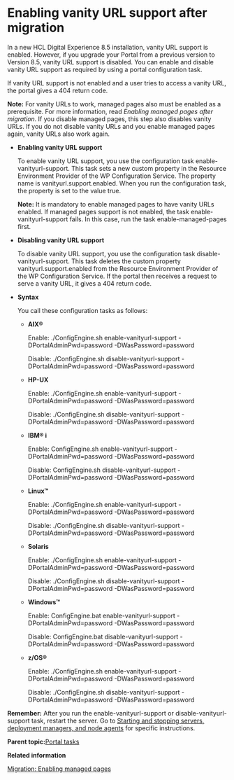 # Enabling vanity URL support after migration 

In a new HCL Digital Experience 8.5 installation, vanity URL support is enabled. However, if you upgrade your Portal from a previous version to Version 8.5, vanity URL support is disabled. You can enable and disable vanity URL support as required by using a portal configuration task.

If vanity URL support is not enabled and a user tries to access a vanity URL, the portal gives a 404 return code.

**Note:** For vanity URLs to work, managed pages also must be enabled as a prerequisite. For more information, read *Enabling managed pages after migration*. If you disable managed pages, this step also disables vanity URLs. If you do not disable vanity URLs and you enable managed pages again, vanity URLs also work again.

-   **Enabling vanity URL support**

    To enable vanity URL support, you use the configuration task enable-vanityurl-support. This task sets a new custom property in the Resource Environment Provider of the WP Configuration Service. The property name is vanityurl.support.enabled. When you run the configuration task, the property is set to the value true.

    **Note:** It is mandatory to enable managed pages to have vanity URLs enabled. If managed pages support is not enabled, the task enable-vanityurl-support fails. In this case, run the task enable-managed-pages first.

-   **Disabling vanity URL support**

    To disable vanity URL support, you use the configuration task disable-vanityurl-support. This task deletes the custom property vanityurl.support.enabled from the Resource Environment Provider of the WP Configuration Service. If the portal then receives a request to serve a vanity URL, it gives a 404 return code.

-   **Syntax**

    You call these configuration tasks as follows:

    -   **AIX®**

        Enable: ./ConfigEngine.sh enable-vanityurl-support -DPortalAdminPwd=password -DWasPassword=password

        Disable: ./ConfigEngine.sh disable-vanityurl-support -DPortalAdminPwd=password -DWasPassword=password

    -   **HP-UX**

        Enable: ./ConfigEngine.sh enable-vanityurl-support -DPortalAdminPwd=password -DWasPassword=password

        Disable: ./ConfigEngine.sh disable-vanityurl-support -DPortalAdminPwd=password -DWasPassword=password

    -   **IBM® i**

        Enable: ConfigEngine.sh enable-vanityurl-support -DPortalAdminPwd=password -DWasPassword=password

        Disable: ConfigEngine.sh disable-vanityurl-support -DPortalAdminPwd=password -DWasPassword=password

    -   **Linux™**

        Enable: ./ConfigEngine.sh enable-vanityurl-support -DPortalAdminPwd=password -DWasPassword=password

        Disable: ./ConfigEngine.sh disable-vanityurl-support -DPortalAdminPwd=password -DWasPassword=password

    -   **Solaris**

        Enable: ./ConfigEngine.sh enable-vanityurl-support -DPortalAdminPwd=password -DWasPassword=password

        Disable: ./ConfigEngine.sh disable-vanityurl-support -DPortalAdminPwd=password -DWasPassword=password

    -   **Windows™**

        Enable: ConfigEngine.bat enable-vanityurl-support -DPortalAdminPwd=password -DWasPassword=password

        Disable: ConfigEngine.bat disable-vanityurl-support -DPortalAdminPwd=password -DWasPassword=password

    -   **z/OS®**

        Enable: ./ConfigEngine.sh enable-vanityurl-support -DPortalAdminPwd=password -DWasPassword=password

        Disable: ./ConfigEngine.sh disable-vanityurl-support -DPortalAdminPwd=password -DWasPassword=password


**Remember:** After you run the enable-vanityurl-support or disable-vanityurl-support task, restart the server. Go to [Starting and stopping servers, deployment managers, and node agents](../admin-system/stopstart.md) for specific instructions.

**Parent topic:**[Portal tasks ](../migrate/mig_post_portaltasks.md)

**Related information**  


[Migration: Enabling managed pages ](../migrate/mig_t_enable_mngpages.md)

